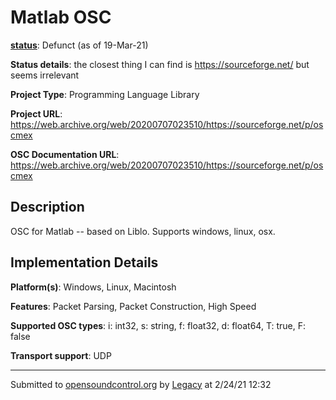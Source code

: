 # Matlab OSC

**[status](../implementation-status.html)**: Defunct (as of 19-Mar-21)

**Status details**: 
the closest thing I can find is https://sourceforge.net/ but seems irrelevant

**Project Type**: Programming Language Library

**Project URL**: <https://web.archive.org/web/20200707023510/https://sourceforge.net/p/oscmex>

**OSC Documentation URL**: <https://web.archive.org/web/20200707023510/https://sourceforge.net/p/oscmex>

## Description

OSC for Matlab -- based on Liblo. Supports windows, linux, osx.

## Implementation Details

**Platform(s)**: Windows, Linux, Macintosh

**Features**: Packet Parsing, Packet Construction, High Speed

**Supported OSC types**: i: int32, s: string, f: float32, d: float64, T: true, F: false

**Transport support**: UDP

---
Submitted to [opensoundcontrol.org](https://opensoundcontrol.org) by [Legacy](legacy-site.html) at 2/24/21 12:32
